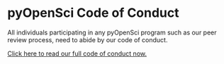 # pyOpenSci Code of Conduct

All individuals participating in any pyOpenSci program such as our peer review process, need to abide by our code of conduct.

[Click here to
read our full code of conduct now.](https://www.pyopensci.org/handbook/CODE_OF_CONDUCT.html)

